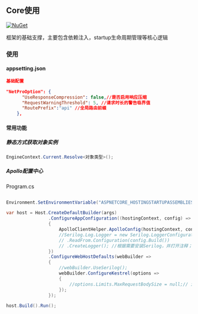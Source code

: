 
## Core使用
 [![NuGet](https://img.shields.io/nuget/v/NetPro.Core.svg)](https://nuget.org/packages/NetPro.Core)

框架的基础支撑，主要包含依赖注入，startup生命周期管理等核心逻辑

### 使用

#### appsetting.json 

```json
基础配置

"NetProOption": {     
      "UseResponseCompression": false,//是否启用响应压缩      
      "RequestWarningThreshold": 5, //请求时长的警告临界值
      "RoutePrefix":"api" //全局路由前缀
	},

```

#### 常用功能

##### 静态方式获取对象实例

``` csharp
EngineContext.Current.Resolve<对象类型>();
```

##### Apollo配置中心

Program.cs
```csharp

Environment.SetEnvironmentVariable("ASPNETCORE_HOSTINGSTARTUPASSEMBLIES", "NetPro.Startup");

var host = Host.CreateDefaultBuilder(args)
                .ConfigureAppConfiguration((hostingContext, config) =>
                {
                    ApolloClientHelper.ApolloConfig(hostingContext, config, args);
                    //Serilog.Log.Logger = new Serilog.LoggerConfiguration()
                    // .ReadFrom.Configuration(config.Build())
                    // .CreateLogger(); //根据需要安装Serilog，并打开注释；相关serilog nuget包已在程序入口所在cspro工程文件中
                })
                .ConfigureWebHostDefaults(webBuilder =>
                {
                    //webBuilder.UseSerilog();
                    webBuilder.ConfigureKestrel(options =>
                    {
                        //options.Limits.MaxRequestBodySize = null;// 消除异常 Unexpected end of request content.
                    });
                });

host.Build().Run();

```